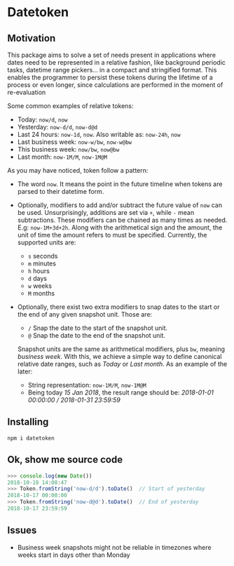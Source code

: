 # Datetoken

## Motivation

This package aims to solve a set of needs present in applications where
dates need to be represented in a relative fashion, like background periodic 
tasks, datetime range pickers... in a compact and stringified format. This
enables the programmer to persist these tokens during the lifetime of a
process or even longer, since calculations are performed in the moment of
re-evaluation

Some common examples of relative tokens:

- Today: `now/d`, `now`
- Yesterday: `now-d/d`, `now-d@d`
- Last 24 hours: `now-1d`, `now`. Also writable as: `now-24h`, `now`
- Last business week: `now-w/bw`, `now-w@bw`
- This business week: `now/bw`, `now@bw`
- Last month: `now-1M/M`, `now-1M@M`

As you may have noticed, token follow a pattern:

- The word `now`. It means the point in the future timeline when tokens are
  parsed to their datetime form.
- Optionally, modifiers to add and/or subtract the future value of `now` can 
  be used. Unsurprisingly, additions are set via `+`, while `-` mean
  subtractions. These modifiers can be chained as many times as needed. 
  E.g: `now-1M+3d+2h`. Along with the arithmetical sign and the amount, the
  unit of time the amount refers to must be specified. Currently, the supported
  units are:
  - `s` seconds
  - `m` minutes
  - `h` hours
  - `d` days
  - `w` weeks
  - `M` months
- Optionally, there exist two extra modifiers to snap dates to the start or the
  end of any given snapshot unit. Those are:
  - `/` Snap the date to the start of the snapshot unit.
  - `@` Snap the date to the end of the snapshot unit.

  Snapshot units are the same as arithmetical modifiers, plus `bw`, meaning
  _business week_. With this, we achieve a simple way to define canonical
  relative date ranges, such as _Today_ or _Last month_. As an example of
  the later:

  - String representation: `now-1M/M`, `now-1M@M`
  - Being today _15 Jan 2018_, the result range should be:
    _2018-01-01 00:00:00 / 2018-01-31 23:59:59_


## Installing


```shell
npm i datetoken
```


## Ok, show me source code

```javascript
>>> console.log(new Date())
2018-10-18 14:08:47
>>> Token.fromString('now-d/d').toDate()  // Start of yesterday
2018-10-17 00:00:00
>>> Token.fromString('now-d@d').toDate()  // End of yesterday
2018-10-17 23:59:59
```

## Issues

- Business week snapshots might not be reliable in timezones where weeks
  start in days other than Monday


